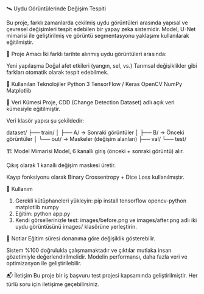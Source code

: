 🛰️ Uydu Görüntülerinde Değişim Tespiti

Bu proje, farklı zamanlarda çekilmiş uydu görüntüleri arasında yapısal ve çevresel değişimleri tespit edebilen bir yapay zeka sistemidir. Model, U-Net mimarisi ile geliştirilmiş ve görüntü segmentasyonu yaklaşımı kullanılarak eğitilmiştir.

📌 Proje Amacı
İki farklı tarihte alınmış uydu görüntüleri arasında:

Yeni yapılaşma
Doğal afet etkileri (yangın, sel, vs.)
Tarımsal değişiklikler gibi farkları otomatik olarak tespit edebilmek.

🧠 Kullanılan Teknolojiler
Python 3
TensorFlow / Keras
OpenCV
NumPy
Matplotlib

📁 Veri Kümesi
Proje, CDD (Change Detection Dataset) adlı açık veri kümesiyle eğitilmiştir.

Veri klasör yapısı şu şekildedir:

dataset/
├── train/
│   ├── A/         → Sonraki görüntüler
│   ├── B/         → Önceki görüntüler
│   └── out/       → Maskeler (değişim alanları)
├── val/
└── test/

🏗️ Model Mimarisi
Model, 6 kanallı giriş (önceki + sonraki görüntü) alır.

Çıkış olarak 1 kanallı değişim maskesi üretir.

Kayıp fonksiyonu olarak Binary Crossentropy + Dice Loss kullanılmıştır.

🚀 Kullanım
1. Gerekli kütüphaneleri yükleyin:
  pip install tensorflow opencv-python matplotlib numpy
2. Eğitim:
  python app.py
3. Kendi görsellerinizle test:
  images/before.png ve images/after.png adlı iki uydu görüntüsünü images/ klasörüne yerleştirin.

📌 Notlar
Eğitim süresi donanıma göre değişiklik gösterebilir.

Sistem %100 doğrulukla çalışmamaktadır ve çıktılar mutlaka insan gözetimiyle değerlendirilmelidir. Modelin performansı, daha fazla veri ve optimizasyon ile geliştirilebilir.

📬 İletişim
Bu proje bir iş başvuru test projesi kapsamında geliştirilmiştir.
Her türlü soru için iletişime geçebilirsiniz.
